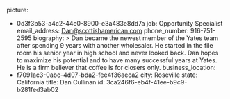 picture:
  - 0d3f3b53-a4c2-44c0-8900-e3a483e8dd7a
job: Opportunity Specialist
email_address: Dan@scottishamerican.com
phone_number: 916-751-2595
biography: >
  Dan became the newest member of the Yates team after spending 9 years with another wholesaler. He
  started in the file room his senior year in high school and never looked back. Dan hopes to maximize
  his potential and to have many successful years at Yates. He is a firm believer that coffee is for
  closers only.
business_location:
  - f7091ac3-0abc-4d07-bda2-fee4f36aeca2
city: Roseville
state: California
title: Dan Cullinan
id: 3ca246f6-eb4f-41ee-b9c9-b281fed3ab02
